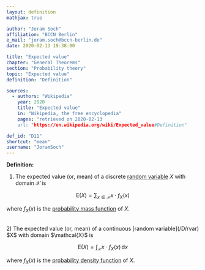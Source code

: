 ```yaml
---
layout: definition
mathjax: true

author: "Joram Soch"
affiliation: "BCCN Berlin"
e_mail: "joram.soch@bccn-berlin.de"
date: 2020-02-13 19:38:00

title: "Expected value"
chapter: "General Theorems"
section: "Probability theory"
topic: "Expected value"
definition: "Definition"

sources:
  - authors: "Wikipedia"
    year: 2020
    title: "Expected value"
    in: "Wikipedia, the free encyclopedia"
    pages: "retrieved on 2020-02-13
    url: "https://en.wikipedia.org/wiki/Expected_value#Definition"

def_id: "D11"
shortcut: "mean"
username: "JoramSoch"
---
```



**Definition:**

1) The expected value (or, mean) of a discrete [random variable](/D/rvar) $X$ with domain $\mathcal{X}$ is

$$ \label{eq:mean-disc}
\mathrm{E}(X) = \sum_{x \in \mathcal{X}} x \cdot f_X(x)
$$

where $f_X(x)$ is the [probability mass function](/D/pmf) of $X$.

<br>
2) The expected value (or, mean) of a continuous [random variable](/D/rvar) $X$ with domain $\mathcal{X}$ is

$$ \label{eq:mean-cont}
\mathrm{E}(X) = \int_{\mathcal{X}} x \cdot f_X(x) \, \mathrm{d}x
$$

where $f_X(x)$ is the [probability density function](/D/pdf) of $X$.